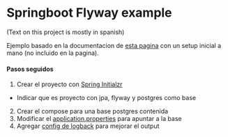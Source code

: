 # Springboot Flyway example

(Text on this project is mostly in spanish)

Ejemplo basado en la documentacion de [esta pagina](https://www.baeldung.com/database-migrations-with-flyway)
con un setup inicial a mano (no incluido en la pagina).

#### Pasos seguidos
1. Crear el proyecto con [Spring Initialzr](https://start.spring.io/)
  - Indicar que es proyecto con jpa, flyway y postgres como base
2. Crear el compose para una base postgres contenida
3. Modificar el [application.properties](src/main/resources/application.properties) para apuntar a la base
4. Agregar [config de logback](src/main/resources/logback.xml) para mejorar el output
   